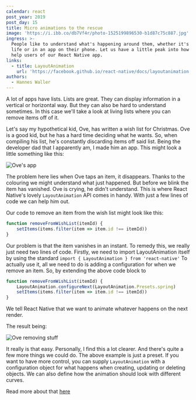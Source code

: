 ```yaml
---
calendar: react
post_year: 2019
post_day: 15
title: Micro animations to the rescue
image: 'https://i.ibb.co/db7Vf4r/photo-1525199896530-b1d87c75c887.jpg'
ingress: >-
  People like to understand what's happening around them, whether it's in real
  life or in an app on their phone. Let us have a little peak into how we can
  help users of our React Native app.
links:
  - title: LayoutAnimation
    url: 'https://facebook.github.io/react-native/docs/layoutanimation'
authors:
  - Hannes Waller
---
```

A lot of apps have lists. Lists are great. They can display information in a vertical or horizontal way. But they can also be hard to understand sometimes. In this case we'll take a look at living lists where you can remove items off of it. 

Let's say my hypothetical kid, Ove, has written a wish list for Christmas. Ove is a good kid, but he has a hard time deciding what he wants. So, when compiling his list, he's constantly discarding items off said list. 
Being the developer dad that I apparently am, I made him an app. This might look a little something like this:

![Ove's app](https://i.ibb.co/K2XGhv4/ove.png)

The problem here lies when Ove taps an item, it disappears. Thanks to the colouring we might understand what just happened. But before we blink the item has vanished. Ove is crying, he didn't understand.
This is where React Native's lovely `LayoutAnimation` API comes in handy. With just a few lines of code we can help him out.

Our code to remove an item from the wish list might look like this:

```js
function removeFromWishList(itemId) {
    setItems(items.filter(item => item.id !== itemId))
}
```

Our problem is that the item vanishes in an instant. To remedy this, we really just need two lines of code. Firstly, we need to import LayoutAnimation itself by using the standard `import { LayoutAnimation } from 'react-native'`
To actually use it, all we need to do is adding a configuration for when we remove an item. So, by extending the above code block to

```js
function removeFromWishList(itemId) {
    LayoutAnimation.configureNext(LayoutAnimation.Presets.spring)
    setItems(items.filter(item => item.id !== itemId))
}
```

We tell React Native that we want to animate whatever happens on the next render.

The result being:

![Ove removing stuff](https://i.ibb.co/MyHNsKN/ezgif-com-video-to-gif.gif)

It really is that easy. Personally, I find this a lot clearer. And there's quite a few more things we could do. The above example is just a preset. If you want to have more control, you can supply `LayoutAnimation` with a configuration object for what happens when creating, updating or deleting objects. We can also define how the animation should look with different curves.

Read more about that [here](https://facebook.github.io/react-native/docs/layoutanimation)

